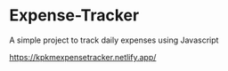 # Expense-Tracker
A simple project to track daily expenses using Javascript

https://kpkmexpensetracker.netlify.app/
